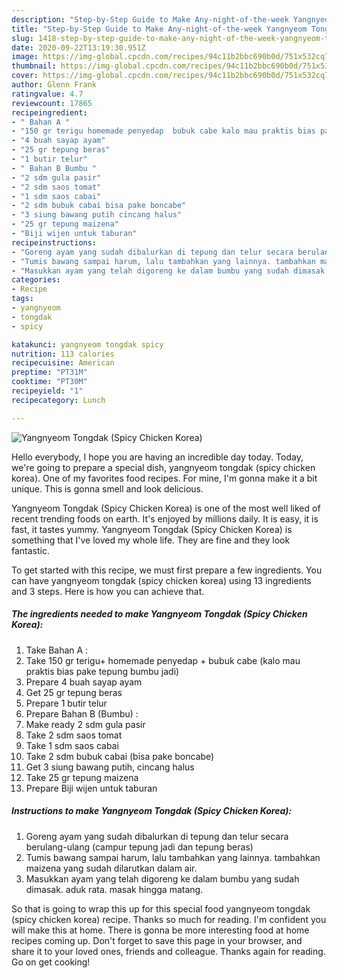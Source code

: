```yaml
---
description: "Step-by-Step Guide to Make Any-night-of-the-week Yangnyeom Tongdak (Spicy Chicken Korea)"
title: "Step-by-Step Guide to Make Any-night-of-the-week Yangnyeom Tongdak (Spicy Chicken Korea)"
slug: 1418-step-by-step-guide-to-make-any-night-of-the-week-yangnyeom-tongdak-spicy-chicken-korea
date: 2020-09-22T13:19:30.951Z
image: https://img-global.cpcdn.com/recipes/94c11b2bbc690b0d/751x532cq70/yangnyeom-tongdak-spicy-chicken-korea-foto-resep-utama.jpg
thumbnail: https://img-global.cpcdn.com/recipes/94c11b2bbc690b0d/751x532cq70/yangnyeom-tongdak-spicy-chicken-korea-foto-resep-utama.jpg
cover: https://img-global.cpcdn.com/recipes/94c11b2bbc690b0d/751x532cq70/yangnyeom-tongdak-spicy-chicken-korea-foto-resep-utama.jpg
author: Glenn Frank
ratingvalue: 4.7
reviewcount: 17865
recipeingredient:
- " Bahan A "
- "150 gr terigu homemade penyedap  bubuk cabe kalo mau praktis bias pake tepung bumbu jadi"
- "4 buah sayap ayam"
- "25 gr tepung beras"
- "1 butir telur"
- " Bahan B Bumbu "
- "2 sdm gula pasir"
- "2 sdm saos tomat"
- "1 sdm saos cabai"
- "2 sdm bubuk cabai bisa pake boncabe"
- "3 siung bawang putih cincang halus"
- "25 gr tepung maizena"
- "Biji wijen untuk taburan"
recipeinstructions:
- "Goreng ayam yang sudah dibalurkan di tepung dan telur secara berulang-ulang (campur tepung jadi dan tepung beras)"
- "Tumis bawang sampai harum, lalu tambahkan yang lainnya. tambahkan maizena yang sudah dilarutkan dalam air."
- "Masukkan ayam yang telah digoreng ke dalam bumbu yang sudah dimasak. aduk rata. masak hingga matang."
categories:
- Recipe
tags:
- yangnyeom
- tongdak
- spicy

katakunci: yangnyeom tongdak spicy 
nutrition: 113 calories
recipecuisine: American
preptime: "PT31M"
cooktime: "PT30M"
recipeyield: "1"
recipecategory: Lunch

---
```



![Yangnyeom Tongdak (Spicy Chicken Korea)](https://img-global.cpcdn.com/recipes/94c11b2bbc690b0d/751x532cq70/yangnyeom-tongdak-spicy-chicken-korea-foto-resep-utama.jpg)

Hello everybody, I hope you are having an incredible day today. Today, we're going to prepare a special dish, yangnyeom tongdak (spicy chicken korea). One of my favorites food recipes. For mine, I'm gonna make it a bit unique. This is gonna smell and look delicious.

Yangnyeom Tongdak (Spicy Chicken Korea) is one of the most well liked of recent trending foods on earth. It's enjoyed by millions daily. It is easy, it is fast, it tastes yummy. Yangnyeom Tongdak (Spicy Chicken Korea) is something that I've loved my whole life. They are fine and they look fantastic.




To get started with this recipe, we must first prepare a few ingredients. You can have yangnyeom tongdak (spicy chicken korea) using 13 ingredients and 3 steps. Here is how you can achieve that.

<!--inarticleads1-->

##### The ingredients needed to make Yangnyeom Tongdak (Spicy Chicken Korea):

1. Take  Bahan A :
1. Take 150 gr terigu+ homemade penyedap + bubuk cabe (kalo mau praktis bias pake tepung bumbu jadi)
1. Prepare 4 buah sayap ayam
1. Get 25 gr tepung beras
1. Prepare 1 butir telur
1. Prepare  Bahan B (Bumbu) :
1. Make ready 2 sdm gula pasir
1. Take 2 sdm saos tomat
1. Take 1 sdm saos cabai
1. Take 2 sdm bubuk cabai (bisa pake boncabe)
1. Get 3 siung bawang putih, cincang halus
1. Take 25 gr tepung maizena
1. Prepare Biji wijen untuk taburan




<!--inarticleads2-->

##### Instructions to make Yangnyeom Tongdak (Spicy Chicken Korea):

1. Goreng ayam yang sudah dibalurkan di tepung dan telur secara berulang-ulang (campur tepung jadi dan tepung beras)
1. Tumis bawang sampai harum, lalu tambahkan yang lainnya. tambahkan maizena yang sudah dilarutkan dalam air.
1. Masukkan ayam yang telah digoreng ke dalam bumbu yang sudah dimasak. aduk rata. masak hingga matang.




So that is going to wrap this up for this special food yangnyeom tongdak (spicy chicken korea) recipe. Thanks so much for reading. I'm confident you will make this at home. There is gonna be more interesting food at home recipes coming up. Don't forget to save this page in your browser, and share it to your loved ones, friends and colleague. Thanks again for reading. Go on get cooking!
